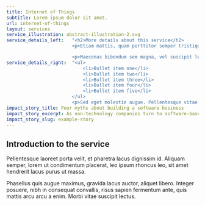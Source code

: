 ```yaml
---
title: Internet of Things
subtitle: Lorem ipsum dolor sit amet.
url: internet-of-things
layout: services
service_illustration: abstract-illustration-2.svg
service_details_left:   "<h2>More details about this service</h2>
                        <p>Etiam mattis, quam porttitor semper tristique, neque nulla egestas dolor, in rutrum nulla sem quis augue. Morbi semper quis velit vel pretium. Donec pretium dolor mauris, ac sagittis dolor cursus sit amet. Sed euismod, lectus et suscipit facilisis, ligula mi ultricies purus, ac volutpat ex nunc sit amet est.</p>

                        <p>Maecenas bibendum sem magna, vel suscipit leo facilisis gravida. Proin congue sed ligula vel aliquet. Nulla facilisi. Aenean at ornare massa. </p>"
service_details_right:  "<ul>
                            <li>Bullet item one</li>
                            <li>Bullet item two</li>
                            <li>Bullet item three</li>
                            <li>Bullet item four</li>
                            <li>Bullet item five</li>
                        </ul>
                        <p>Sed eget molestie augue. Pellentesque vitae nibh maximus, tincidunt metus vel, rhoncus diam.</p>"
impact_story_title: Four myths about building a software business
impact_story_excerpt: As non-technology companies turn to software-based business models for growth, they will need to avoid common misconceptions.
impact_story_slug: example-story   
---
```


## Introduction to the service

Pellentesque laoreet porta velit, et pharetra lacus dignissim id. Aliquam semper, lorem ut condimentum placerat, leo ipsum rhoncus leo, sit amet hendrerit lacus purus ut massa.

Phasellus quis augue maximus, gravida lacus auctor, aliquet libero. Integer posuere, nibh in consequat convallis, risus sapien fermentum ante, quis mattis arcu arcu a enim. Morbi vitae suscipit lectus.